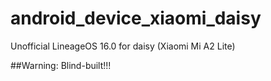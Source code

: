 # android_device_xiaomi_daisy

Unofficial LineageOS 16.0 for daisy (Xiaomi Mi A2 Lite)

##Warning: Blind-built!!!

